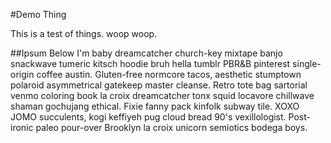 #Demo Thing

This is a test of things. woop woop.

##Ipsum Below
I'm baby dreamcatcher church-key mixtape banjo snackwave tumeric kitsch hoodie bruh hella tumblr PBR&B pinterest single-origin coffee austin. Gluten-free normcore tacos, aesthetic stumptown polaroid asymmetrical gatekeep master cleanse. Retro tote bag sartorial venmo coloring book la croix dreamcatcher tonx squid locavore chillwave shaman gochujang ethical. Fixie fanny pack kinfolk subway tile. XOXO JOMO succulents, kogi keffiyeh pug cloud bread 90's vexillologist. Post-ironic paleo pour-over Brooklyn la croix unicorn semiotics bodega boys.
